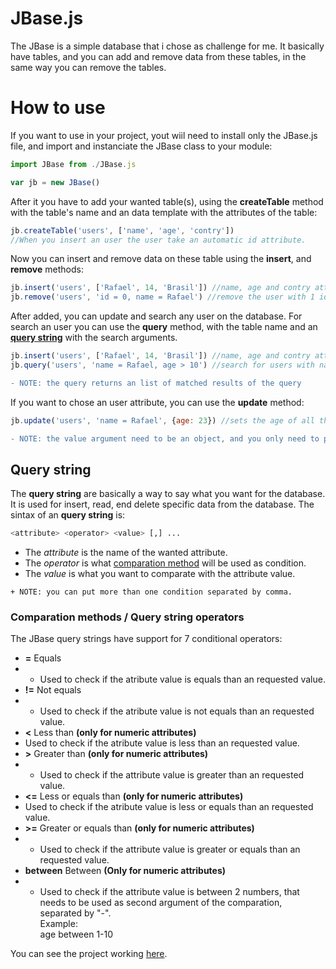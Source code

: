 # JBase.js 
The JBase is a simple database that i chose as challenge for me. 
It basically have tables, and you can add and remove data from these tables, in the same way you can remove the tables.

# How to use
If you want to use in your project, yout wiil need to install only the JBase.js file, and import and instanciate the JBase class to your module:

```javascript
import JBase from ./JBase.js

var jb = new JBase()
```

After it you have to add your wanted table(s), using the **createTable** method with the table's name and an data template with the attributes of the table:

```javascript
jb.createTable('users', ['name', 'age', 'contry'])
//When you insert an user the user take an automatic id attribute.
```

Now you can insert and remove data on these table using the **insert**, and **remove** methods:

```javascript
jb.insert('users', ['Rafael', 14, 'Brasil']) //name, age and contry attributes of the new user
jb.remove('users', 'id = 0, name = Rafael') //remove the user with 1 id and with Rafael name, using an **query string**
```

After added, you can update and search any user on the database.
For search an user you can use the **query** method, with the table name and an [**query string**](#query-string) with the search arguments.

```javascript
jb.insert('users', ['Rafael', 14, 'Brasil']) //name, age and contry attributes of the new user
jb.query('users', 'name = Rafael, age > 10') //search for users with name Rafael and age grater than 10
```

```diff
- NOTE: the query returns an list of matched results of the query
```

If you want to chose an user attribute, you can use the **update** method:

```javascript
jb.update('users', 'name = Rafael', {age: 23}) //sets the age of all the users named Rafael to 23
```

```diff
- NOTE: the value argument need to be an object, and you only need to put your modified attributes inside her.
```
<a name="query-string"></a>
## **Query string**
The **query string** are basically a way to say what you want for the database.
It is used for insert, read, end delete specific data from the database.
The sintax of an **query string** is:
```python 
<attribute> <operator> <value> [,] ...
```
- The *attribute* is the name of the wanted attribute.
- The *operator* is what [comparation method](#comparation-methods) will be used as condition.
- The *value* is what you want to comparate with the attribute value.

```diif
+ NOTE: you can put more than one condition separated by comma.
```
<a name="comparation-methods"></a>
### Comparation methods / Query string operators
The JBase query strings have support for 7 conditional operators:
- **=** Equals
- - Used to check if the atribute value is equals than an requested value.
- **!=** Not equals
- - Used to check if the atribute value is not equals than an requested value.
- **<** Less than **(only for numeric attributes)**
- Used to check if the atribute value is less than an requested value.
- **>** Greater than **(only for numeric attributes)**
- - Used to check if the attribute value is greater than an requested value.
- **<=** Less or equals than **(only for numeric attributes)**
- Used to check if the atribute value is less or equals than an requested value.
- **>=** Greater or equals than **(only for numeric attributes)**
- - Used to check if the attribute value is greater or equals  than an requested value.
- **between** Between **(Only for numeric attributes)**
- - Used to check if the attribute value is between 2 numbers, that needs to be used as second argument of the comparation, separated by "-". <br> Example:<br> age between 1-10

You can see the project working [here](https://raffa064.github.io/JBase).